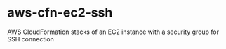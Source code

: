 # aws-cfn-ec2-ssh
AWS CloudFormation stacks of an EC2 instance with a security group for SSH connection
